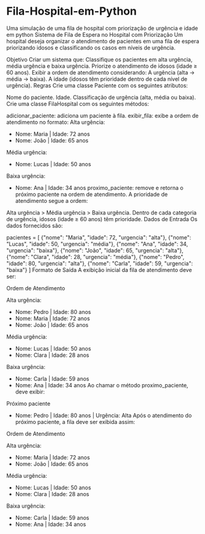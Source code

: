 # Fila-Hospital-em-Python
Uma simulação de uma fila de hospital com priorização de urgência e idade em python
Sistema de Fila de Espera no Hospital com Priorização
Um hospital deseja organizar o atendimento de pacientes em uma fila de espera priorizando idosos e classificando os casos em níveis de urgência.

Objetivo
Criar um sistema que:
Classifique os pacientes em alta urgência, média urgência e baixa urgência.
Priorize o atendimento de idosos (idade ≥ 60 anos).
Exibir a ordem de atendimento considerando:
A urgência (alta → média → baixa).
A idade (idosos têm prioridade dentro de cada nível de urgência).
Regras
Crie uma classe Paciente com os seguintes atributos:

Nome do paciente.
Idade.
Classificação de urgência (alta, média ou baixa).
Crie uma classe FilaHospital com os seguintes métodos:

adicionar_paciente: adiciona um paciente à fila.
exibir_fila: exibe a ordem de atendimento no formato:
Alta urgência:
- Nome: Maria | Idade: 72 anos
- Nome: João | Idade: 65 anos

Média urgência:
- Nome: Lucas | Idade: 50 anos

Baixa urgência:
- Nome: Ana | Idade: 34 anos
proximo_paciente: remove e retorna o próximo paciente na ordem de atendimento.
A prioridade de atendimento segue a ordem:

Alta urgência > Média urgência > Baixa urgência.
Dentro de cada categoria de urgência, idosos (idade ≥ 60 anos) têm prioridade.
Dados de Entrada
Os dados fornecidos são:

pacientes = [
    {"nome": "Maria", "idade": 72, "urgencia": "alta"},
    {"nome": "Lucas", "idade": 50, "urgencia": "média"},
    {"nome": "Ana", "idade": 34, "urgencia": "baixa"},
    {"nome": "João", "idade": 65, "urgencia": "alta"},
    {"nome": "Clara", "idade": 28, "urgencia": "média"},
    {"nome": "Pedro", "idade": 80, "urgencia": "alta"},
    {"nome": "Carla", "idade": 59, "urgencia": "baixa"}
]
Formato de Saída
A exibição inicial da fila de atendimento deve ser:

Ordem de Atendimento

Alta urgência:
- Nome: Pedro | Idade: 80 anos
- Nome: Maria | Idade: 72 anos
- Nome: João | Idade: 65 anos

Média urgência:
- Nome: Lucas | Idade: 50 anos
- Nome: Clara | Idade: 28 anos

Baixa urgência:
- Nome: Carla | Idade: 59 anos
- Nome: Ana | Idade: 34 anos
Ao chamar o método proximo_paciente, deve exibir:

Próximo paciente
- Nome: Pedro | Idade: 80 anos | Urgência: Alta
Após o atendimento do próximo paciente, a fila deve ser exibida assim:

Ordem de Atendimento

Alta urgência:
- Nome: Maria | Idade: 72 anos
- Nome: João | Idade: 65 anos

Média urgência:
- Nome: Lucas | Idade: 50 anos
- Nome: Clara | Idade: 28 anos

Baixa urgência:
- Nome: Carla | Idade: 59 anos
- Nome: Ana | Idade: 34 anos
